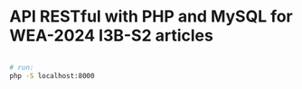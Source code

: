 # API RESTful with PHP and MySQL for WEA-2024 I3B-S2 articles

```bash

# run:
php -S localhost:8000

```
